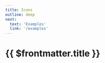 ```yaml
---
title: Icons
outline: deep
next:
  text: 'Examples'
  link: '/examples'
---
```


# {{ $frontmatter.title }}
